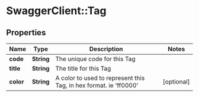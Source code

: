 # SwaggerClient::Tag

## Properties
Name | Type | Description | Notes
------------ | ------------- | ------------- | -------------
**code** | **String** | The unique code for this Tag | 
**title** | **String** | The title for this Tag | 
**color** | **String** | A color to used to represent this Tag, in hex format. ie &#x27;ff0000&#x27; | [optional] 

